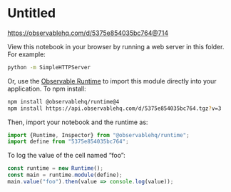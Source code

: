 # Untitled

https://observablehq.com/d/5375e854035bc764@714

View this notebook in your browser by running a web server in this folder. For
example:

~~~sh
python -m SimpleHTTPServer
~~~

Or, use the [Observable Runtime](https://github.com/observablehq/runtime) to
import this module directly into your application. To npm install:

~~~sh
npm install @observablehq/runtime@4
npm install https://api.observablehq.com/d/5375e854035bc764.tgz?v=3
~~~

Then, import your notebook and the runtime as:

~~~js
import {Runtime, Inspector} from "@observablehq/runtime";
import define from "5375e854035bc764";
~~~

To log the value of the cell named “foo”:

~~~js
const runtime = new Runtime();
const main = runtime.module(define);
main.value("foo").then(value => console.log(value));
~~~
